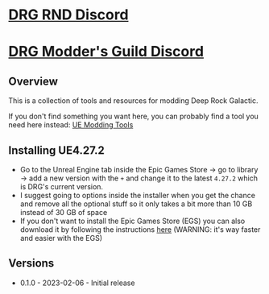 # [DRG RND Discord](https://discord.gg/tmFJcesA6d)
# [DRG Modder's Guild Discord](https://discord.gg/nkPhp2sZfd)

## Overview
This is a collection of tools and resources for modding Deep Rock Galactic.

If you don't find something you want here, you can probably find a tool you need here instead: [UE Modding Tools](https://github.com/Buckminsterfullerene02/UE-Modding-Tools)

## Installing UE4.27.2
- Go to the Unreal Engine tab inside the Epic Games Store -> go to library -> add a new version with the `+` and change it to the latest `4.27.2` which is DRG's current version.
- I suggest going to options inside the installer when you get the chance and remove all the optional stuff so it only takes a bit more than 10 GB instead of 30 GB of space
- If you don't want to install the Epic Games Store (EGS) you can also download it by following the instructions [here](https://docs.unrealengine.com/en-US/ProgrammingAndScripting/ProgrammingWithCPP/DownloadingSourceCode/index.html) (WARNING: it's way faster and easier with the EGS)

## Versions
- 0.1.0 - 2023-02-06 - Initial release